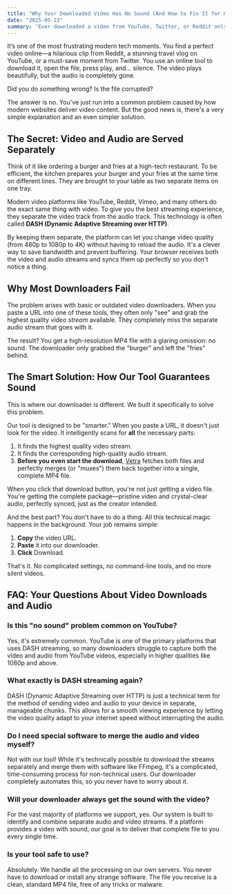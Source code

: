 ```yaml
---
title: "Why Your Downloaded Video Has No Sound (And How to Fix It for Good)"
date: "2025-05-23"
summary: "Ever downloaded a video from YouTube, Twitter, or Reddit only to find it's completely silent? We explain the simple technical reason—called DASH streaming—and show you how our tool automatically fixes it with one click."
---
```


It’s one of the most frustrating modern tech moments. You find a perfect video online—a hilarious clip from Reddit, a stunning travel vlog on YouTube, or a must-save moment from Twitter. You use an online tool to download it, open the file, press play, and... silence. The video plays beautifully, but the audio is completely gone.

Did you do something wrong? Is the file corrupted?

The answer is no. You've just run into a common problem caused by how modern websites deliver video content. But the good news is, there's a very simple explanation and an even simpler solution.

## The Secret: Video and Audio are Served Separately

Think of it like ordering a burger and fries at a high-tech restaurant. To be efficient, the kitchen prepares your burger and your fries at the same time on different lines. They are brought to your table as two separate items on one tray.

Modern video platforms like YouTube, Reddit, Vimeo, and many others do the exact same thing with video. To give you the best streaming experience, they separate the video track from the audio track. This technology is often called **DASH (Dynamic Adaptive Streaming over HTTP)**.

By keeping them separate, the platform can let you change video quality (from 480p to 1080p to 4K) without having to reload the audio. It's a clever way to save bandwidth and prevent buffering. Your browser receives both the video and audio streams and syncs them up perfectly so you don't notice a thing.

## Why Most Downloaders Fail

The problem arises with basic or outdated video downloaders. When you paste a URL into one of these tools, they often only "see" and grab the highest quality *video stream* available. They completely miss the separate audio stream that goes with it.

The result? You get a high-resolution MP4 file with a glaring omission: no sound. The downloader only grabbed the "burger" and left the "fries" behind.

## The Smart Solution: How Our Tool Guarantees Sound

This is where our downloader is different. We built it specifically to solve this problem.

Our tool is designed to be "smarter." When you paste a URL, it doesn't just look for the video. It intelligently scans for **all** the necessary parts:

1.  It finds the highest quality video stream.
2.  It finds the corresponding high-quality audio stream.
3.  **Before you even start the download**, [Vetra](/) fetches both files and perfectly merges (or "muxes") them back together into a single, complete MP4 file.

When you click that download button, you're not just getting a video file. You're getting the complete package—pristine video and crystal-clear audio, perfectly synced, just as the creator intended.

And the best part? You don't have to do a thing. All this technical magic happens in the background. Your job remains simple:

1.  **Copy** the video URL.
2.  **Paste** it into our downloader.
3.  **Click** Download.

That's it. No complicated settings, no command-line tools, and no more silent videos.

## FAQ: Your Questions About Video Downloads and Audio

### Is this "no sound" problem common on YouTube?
Yes, it's extremely common. YouTube is one of the primary platforms that uses DASH streaming, so many downloaders struggle to capture both the video and audio from YouTube videos, especially in higher qualities like 1080p and above.

### What exactly is DASH streaming again?
DASH (Dynamic Adaptive Streaming over HTTP) is just a technical term for the method of sending video and audio to your device in separate, manageable chunks. This allows for a smooth viewing experience by letting the video quality adapt to your internet speed without interrupting the audio.

### Do I need special software to merge the audio and video myself?
Not with our tool! While it's technically possible to download the streams separately and merge them with software like FFmpeg, it's a complicated, time-consuming process for non-technical users. Our downloader completely automates this, so you never have to worry about it.

### Will your downloader always get the sound with the video?
For the vast majority of platforms we support, yes. Our system is built to identify and combine separate audio and video streams. If a platform provides a video with sound, our goal is to deliver that complete file to you every single time.

### Is your tool safe to use?
Absolutely. We handle all the processing on our own servers. You never have to download or install any strange software. The file you receive is a clean, standard MP4 file, free of any tricks or malware.